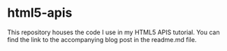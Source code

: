 # html5-apis
This repository houses the code I use in my HTML5 APIS tutorial. You can find the link to the accompanying blog post in the readme.md file. 
